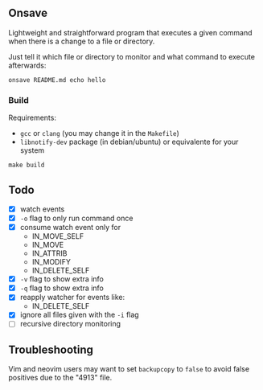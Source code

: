 ## Onsave

Lightweight and straightforward program that executes a given command when there is a change to a file or directory.

Just tell it which file or directory to monitor and what command to execute afterwards:

```
onsave README.md echo hello
```

### Build

Requirements:
* `gcc` or `clang` (you may change it in the `Makefile`)
* `libnotify-dev` package (in debian/ubuntu) or equivalente for your system

```
make build
```

## Todo

- [x] watch events
- [x] `-o` flag to only run command once
- [x] consume watch event only for
    * IN_MOVE_SELF
    * IN_MOVE
    * IN_ATTRIB
    * IN_MODIFY
    * IN_DELETE_SELF
- [x] `-v` flag to show extra info
- [x] `-q` flag to show extra info
- [x] reapply watcher for events like:
    * IN_DELETE_SELF
- [x] ignore all files given with the `-i` flag
- [ ] recursive directory monitoring

## Troubleshooting

Vim and neovim users may want to set `backupcopy` to `false` to avoid false positives due to the "4913" file.
